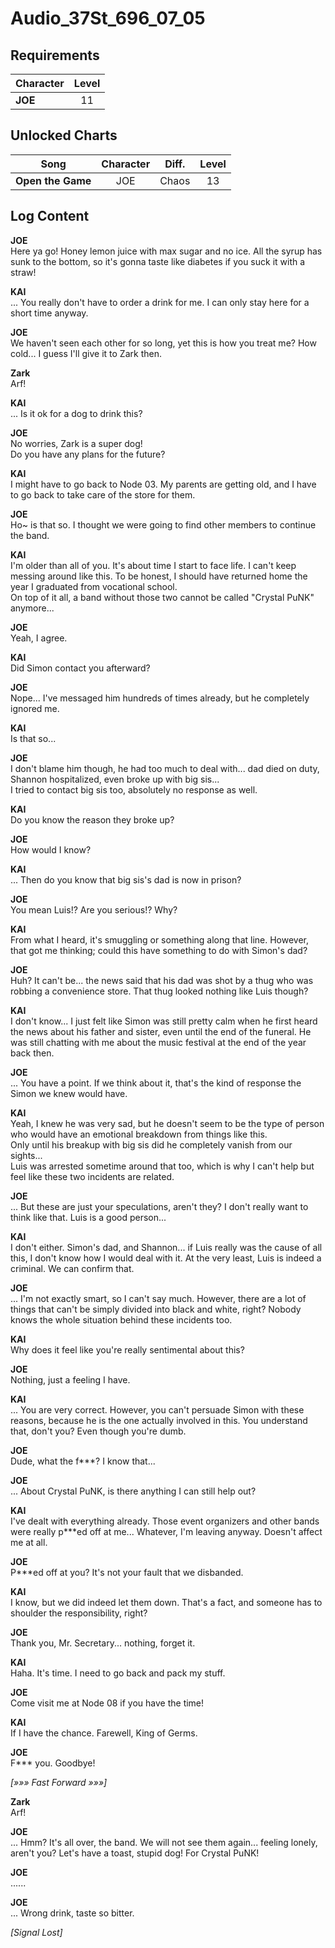 # Audio_37St_696_07_05
## Requirements
|Character|Level|
|---------|:---:|
|**JOE**  | 11  |

## Unlocked Charts
|      Song       |Character|Diff.|Level|
|-----------------|:-------:|:---:|:---:|
|**Open the Game**|   JOE   |Chaos| 13  |

## Log Content
**JOE**<br>
Here ya go! Honey lemon juice with max sugar and no ice. All the syrup has sunk to the bottom, so it's gonna taste like diabetes if you suck it with a straw!

**KAI**<br>
... You really don't have to order a drink for me. I can only stay here for a short time anyway.

**JOE**<br>
We haven't seen each other for so long, yet this is how you treat me? How cold... I guess I'll give it to Zark then.

**Zark**<br>
Arf!

**KAI**<br>
... Is it ok for a dog to drink this?

**JOE**<br>
No worries, Zark is a super dog!<br>
Do you have any plans for the future?

**KAI**<br>
I might have to go back to Node 03. My parents are getting old, and I have to go back to take care of the store for them.

**JOE**<br>
Ho~ is that so. I thought we were going to find other members to continue the band.

**KAI**<br>
I'm older than all of you. It's about time I start to face life. I can't keep messing around like this. To be honest, I should have returned home the year I graduated from vocational school.<br>
On top of it all, a band without those two cannot be called "Crystal PuNK" anymore...

**JOE**<br>
Yeah, I agree.

**KAI**<br>
Did Simon contact you afterward?

**JOE**<br>
Nope... I've messaged him hundreds of times already, but he completely ignored me.

**KAI**<br>
Is that so...

**JOE**<br>
I don't blame him though, he had too much to deal with... dad died on duty, Shannon hospitalized, even broke up with big sis... <br>
I tried to contact big sis too, absolutely no response as well.

**KAI**<br>
Do you know the reason they broke up?

**JOE**<br>
How would I know?

**KAI**<br>
... Then do you know that big sis's dad is now in prison?

**JOE**<br>
You mean Luis!? Are you serious!? Why?

**KAI**<br>
From what I heard, it's smuggling or something along that line. However, that got me thinking; could this have something to do with Simon's dad?

**JOE**<br>
Huh? It can't be... the news said that his dad was shot by a thug who was robbing a convenience store. That thug looked nothing like Luis though?

**KAI**<br>
I don't know... I just felt like Simon was still pretty calm when he first heard the news about his father and sister, even until the end of the funeral. He was still chatting with me about the music festival at the end of the year back then.

**JOE**<br>
... You have a point. If we think about it, that's the kind of response the Simon we knew would have.

**KAI**<br>
Yeah, I knew he was very sad, but he doesn't seem to be the type of person who would have an emotional breakdown from things like this.<br>
Only until his breakup with big sis did he completely vanish from our sights...<br>
Luis was arrested sometime around that too, which is why I can't help but feel like these two incidents are related.

**JOE**<br>
... But these are just your speculations, aren't they? I don't really want to think like that. Luis is a good person...

**KAI**<br>
I don't either. Simon's dad, and Shannon... if Luis really was the cause of all this, I don't know how I would deal with it. At the very least, Luis is indeed a criminal. We can confirm that.

**JOE**<br>
... I'm not exactly smart, so I can't say much. However, there are a lot of things that can't be simply divided into black and white, right? Nobody knows the whole situation behind these incidents too.

**KAI**<br>
Why does it feel like you're really sentimental about this?

**JOE**<br>
Nothing, just a feeling I have.

**KAI**<br>
... You are very correct. However, you can't persuade Simon with these reasons, because he is the one actually involved in this. You understand that, don't you? Even though you're dumb.

**JOE**<br>
Dude, what the f\*\*\*? I know that...

**JOE**<br>
... About Crystal PuNK, is there anything I can still help out?

**KAI**<br>
I've dealt with everything already. Those event organizers and other bands were really p\*\*\*ed off at me... Whatever, I'm leaving anyway. Doesn't affect me at all.

**JOE**<br>
P\*\*\*ed off at you? It's not your fault that we disbanded.

**KAI**<br>
I know, but we did indeed let them down. That's a fact, and someone has to shoulder the responsibility, right?

**JOE**<br>
Thank you, Mr. Secretary... nothing, forget it.

**KAI**<br>
Haha. It's time. I need to go back and pack my stuff.

**JOE**<br>
Come visit me at Node 08 if you have the time!

**KAI**<br>
If I have the chance. Farewell, King of Germs.

**JOE**<br>
F\*\*\* you. Goodbye!

*[»»» Fast Forward »»»]*

**Zark**<br>
Arf!

**JOE**<br>
... Hmm? It's all over, the band. We will not see them again... feeling lonely, aren't you? Let's have a toast, stupid dog! For Crystal PuNK!

**JOE**<br>
......

**JOE**<br>
... Wrong drink, taste so bitter.

*[Signal Lost]*
